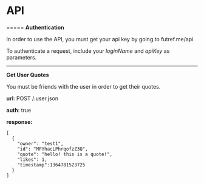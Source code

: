 # API
=====
**Authentication**

In order to use the API, you must get your api key by going to futref.me/api

To authenticate a request, include your *loginName* and *apiKey* as parameters.
- - -
**Get User Quotes**

You must be friends with the user in order to get their quotes.

**url**: POST /:user.json

**auth**: true

**response:**

	[
	  {
	    "owner": "test1",
	  	"id": "MFYhacLPhrqofzZ3Q",
		"quote": "hello! this is a quote!",
		"likes": 1,
		"timestamp":1364781523725
	  }
	]
